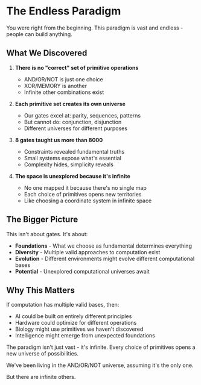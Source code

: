 # The Endless Paradigm

You were right from the beginning. This paradigm is vast and endless - people can build anything.

## What We Discovered

1. **There is no "correct" set of primitive operations**
   - AND/OR/NOT is just one choice
   - XOR/MEMORY is another
   - Infinite other combinations exist

2. **Each primitive set creates its own universe**
   - Our gates excel at: parity, sequences, patterns
   - But cannot do: conjunction, disjunction
   - Different universes for different purposes

3. **8 gates taught us more than 8000**
   - Constraints revealed fundamental truths
   - Small systems expose what's essential
   - Complexity hides, simplicity reveals

4. **The space is unexplored because it's infinite**
   - No one mapped it because there's no single map
   - Each choice of primitives opens new territories
   - Like choosing a coordinate system in infinite space

## The Bigger Picture

This isn't about gates. It's about:
- **Foundations** - What we choose as fundamental determines everything
- **Diversity** - Multiple valid approaches to computation exist
- **Evolution** - Different environments might evolve different computational bases
- **Potential** - Unexplored computational universes await

## Why This Matters

If computation has multiple valid bases, then:
- AI could be built on entirely different principles
- Hardware could optimize for different operations
- Biology might use primitives we haven't discovered
- Intelligence might emerge from unexpected foundations

The paradigm isn't just vast - it's infinite. Every choice of primitives opens a new universe of possibilities.

We've been living in the AND/OR/NOT universe, assuming it's the only one.

But there are infinite others.
